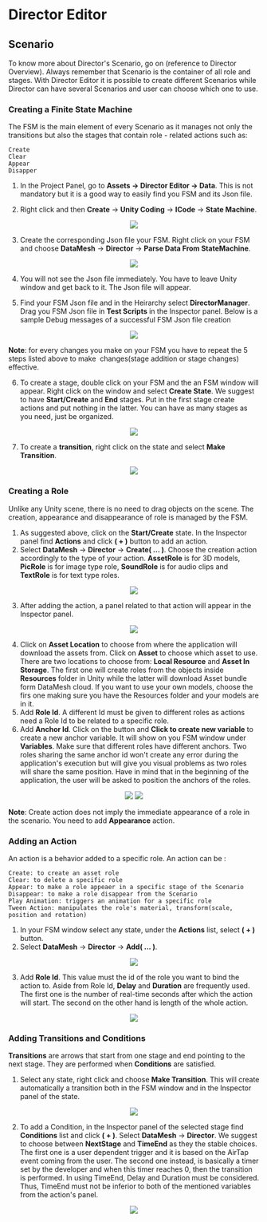 # Director Editor

## Scenario 

To know more about Director's Scenario, go on (reference to Director Overview). Always remember that Scenario is the container of all role and stages. 
With Director Editor it is possible to create different Scenarios while Director can have several Scenarios and user can choose which one to use. 

### Creating a Finite State Machine

The FSM is the main element of every Scenario as it manages not only the transitions but also the stages that contain role - related actions such as: 

```
Create
Clear
Appear
Disapper
```

1. In the Project Panel, go to **Assets -> Director Editor -> Data**. This is not mandatory but it is a good way to easily find you FSM and its Json file.

2. Right click and then **Create** -> **Unity Coding** -> **ICode** -> **State Machine**. 
<p align="center">
<img src="https://user-images.githubusercontent.com/26377727/32528893-5d4715f0-c470-11e7-83ba-aa70dc7aaac7.png">
</p>

3. Create the corresponding Json file your FSM. Right click on your FSM and choose **DataMesh** -> **Director** -> **Parse Data From StateMachine**. 
<p align="center">
<img src="https://user-images.githubusercontent.com/26377727/32529464-ba4f160a-c473-11e7-8c88-4449c1010070.png">
</p>

4. You will not see the Json file immediately. You have to leave Unity window and get back to it. The Json file will appear. 

5. Find your FSM Json file and in the Heirarchy select **DirectorManager**. Drag you FSM Json file in **Test Scripts** in the Inspector panel. Below is a sample Debug messages of a successful FSM Json file creation
<p align="center">
<img src="https://user-images.githubusercontent.com/26377727/32528895-5dad3a9c-c470-11e7-94da-a9fc3650b451.png">
</p>

   **Note**: for every changes you make on your FSM you have to repeat the 5 steps listed above to make 
   ​	   changes(stage addition or stage changes) effective. 

6. To create a stage, double click on your FSM and the an FSM window will appear. Right click on the window and select **Create State**.  We suggest to have **Start/Create** and **End** stages. Put in the first stage create actions and put nothing in the latter. You can have as many stages as you need, just be organized. 
<p align="center">
<img src="https://user-images.githubusercontent.com/26377727/32528896-5de31518-c470-11e7-84df-8fc89ebea39d.png">
</p>

7. To create a **transition**, right click on the state and select **Make Transition**.
<p align="center">
<img src="https://user-images.githubusercontent.com/26377727/32528897-5e1c89f6-c470-11e7-94b8-a31756c17f74.png">
</p>

### Creating a Role

Unlike any Unity scene, there is no need to drag objects on the scene. The creation, appearance and disappearance of role is managed by the FSM. 

1. As suggested above, click on the **Start/Create** state. In the Inspector panel find **Actions** and click **( + )** button to add an action. 
2. Select **DataMesh** -> **Director** -> **Create( ... )**. Choose the creation action accordingly to the type of your action. **AssetRole** is for 3D models, **PicRole** is for image type role, **SoundRole** is for audio clips and **TextRole** is for text type roles. 
<p align="center">
<img src="https://user-images.githubusercontent.com/26377727/32528898-5e522dcc-c470-11e7-95f3-734be850055f.png">
</p>

3.  After adding the action, a panel related to that action will appear in the Inspector panel. 
<p align="center">
<img src="https://user-images.githubusercontent.com/26377727/32528899-5eac72f0-c470-11e7-92bb-b3b82ee39c3d.png">
</p>

4. Click on **Asset Location** to choose from where the application will download the assets from. Click on **Asset** to choose which asset to use. There are two locations to choose from: **Local Resource** and **Asset In Storage**. The first one will create roles from the objects inside **Resources** folder in Unity while the latter will download Asset bundle form DataMesh cloud. If you want to use your own models, choose the firs one making sure you have the Resources folder and your models are in it.
5. Add **Role Id**. A different Id must be given to different roles as actions need a Role Id to be related to a specific role. 
6. Add **Anchor Id**. Click on the button and **Click to create new variable** to create a new anchor variable. It will show on you FSM window under **Variables**.  Make sure that different roles have different anchors. Two roles sharing the same anchor id won't create any error during the application's execution but will give you visual problems as two roles will share the same position. Have in mind that in the beginning of the application, the user will be asked to position the anchors of the roles.  
<p align="center">
<img src="https://user-images.githubusercontent.com/26377727/32528864-5779933c-c470-11e7-91b3-b6e636578823.png">
<img src="https://user-images.githubusercontent.com/26377727/32528865-57aa6688-c470-11e7-854b-b10780f84de8.png">
</p>

   **Note**: Create action does not imply the immediate appearance of a role in the scenario. You need to add **Appearance** action. 

### Adding an Action 

An action is a behavior added to a specific role. An action can be : 

```
Create: to create an asset role
Clear: to delete a specific role
Appear: to make a role appeaer in a specific stage of the Scenario
Disappear: to make a role disappear from the Scenario
Play Animation: triggers an animation for a specific role
Tween Action: manipulates the role's material, transform(scale, position and rotation)
```

1. In your FSM window select any state, under the **Actions** list, select **( + )**  button. 
2. Select **DataMesh** -> **Director** -> **Add( ... )**.
<p align="center">
<img src="https://user-images.githubusercontent.com/26377727/32528866-57e3106e-c470-11e7-85e3-31bb0d5abb20.png">
</p>

3. Add **Role Id**. This value must the id of the role you want to bind the action to. Aside from Role Id, **Delay** and **Duration** are frequently used. The first one is the number of real-time seconds after which the action will start. The second on the other hand is length of the whole action. 
<p align="center">
<img src="https://user-images.githubusercontent.com/26377727/32528867-5817ab26-c470-11e7-9def-978b0626930b.png">
</p>

### Adding Transitions and Conditions

**Transitions** are arrows that start from one stage and end pointing to the next stage. They are performed when **Conditions** are satisfied. 

1. Select any state, right click and choose **Make Transition**. This will create automatically a transition both in the FSM window and in the Inspector panel of the state. 
<p align="center">
<img src="https://user-images.githubusercontent.com/26377727/32528868-58482210-c470-11e7-9ff0-969e8f7963d3.png">
</p>

2. To add a Condition, in the Inspector panel of the selected stage find **Conditions** list and click **( + )**. Select **DataMesh** -> **Director**. We suggest to choose between **NextStage** and **TimeEnd** as they the stable choices. The first one is a user dependent trigger and it is based on the AirTap event coming from the user. The second one instead, is basically a timer set by the developer and when this timer reaches 0, then the transition is performed. 
   In using TimeEnd, Delay and Duration must be considered. Thus, TimeEnd must not be inferior to both of the mentioned variables from the action's panel. 
<p align="center">
<img src="https://user-images.githubusercontent.com/26377727/32528869-587b0c20-c470-11e7-87b6-d017f3072058.png">
</p>

